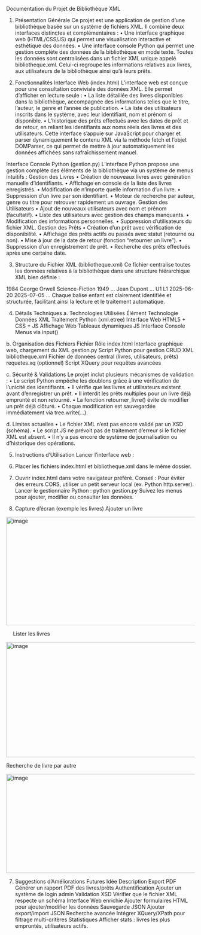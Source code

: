 Documentation du Projet de Bibliothèque XML
1. Présentation Générale
Ce projet est une application de gestion d’une bibliothèque basée sur un système de fichiers XML. Il combine deux interfaces distinctes et complémentaires :
•	Une interface graphique web (HTML/CSS/JS) qui permet une visualisation interactive et esthétique des données.
•	Une interface console Python qui permet une gestion complète des données de la bibliothèque en mode texte.
Toutes les données sont centralisées dans un fichier XML unique appelé bibliotheque.xml. Celui-ci regroupe les informations relatives aux livres, aux utilisateurs de la bibliothèque ainsi qu’à leurs prêts.

2. Fonctionnalités
 Interface Web (index.html)
L’interface web est conçue pour une consultation conviviale des données XML. Elle permet d’afficher en lecture seule :
•	La liste détaillée des livres disponibles dans la bibliothèque, accompagnée des informations telles que le titre, l’auteur, le genre et l’année de publication.
•	La liste des utilisateurs inscrits dans le système, avec leur identifiant, nom et prénom si disponible.
•	L’historique des prêts effectués avec les dates de prêt et de retour, en reliant les identifiants aux noms réels des livres et des utilisateurs.
Cette interface s’appuie sur JavaScript pour charger et parser dynamiquement le contenu XML via la méthode fetch et l’objet DOMParser, ce qui permet de mettre à jour automatiquement les données affichées sans rafraîchissement manuel.

Interface Console Python (gestion.py)
L’interface Python propose une gestion complète des éléments de la bibliothèque via un système de menus intuitifs :
Gestion des Livres
•	Création de nouveaux livres avec génération manuelle d’identifiants.
•	Affichage en console de la liste des livres enregistrés.
•	Modification de n’importe quelle information d’un livre.
•	Suppression d’un livre par son identifiant.
•	Moteur de recherche par auteur, genre ou titre pour retrouver rapidement un ouvrage.
Gestion des Utilisateurs
•	Ajout de nouveaux utilisateurs avec nom et prénom (facultatif).
•	Liste des utilisateurs avec gestion des champs manquants.
•	Modification des informations personnelles.
•	Suppression d’utilisateurs du fichier XML.
 Gestion des Prêts
•	Création d’un prêt avec vérification de disponibilité.
•	Affichage des prêts actifs ou passés avec statut (retourné ou non).
•	Mise à jour de la date de retour (fonction “retourner un livre”).
•	Suppression d’un enregistrement de prêt.
•	Recherche des prêts effectués après une certaine date.

3. Structure du Fichier XML (bibliotheque.xml)
Ce fichier centralise toutes les données relatives à la bibliothèque dans une structure hiérarchique XML bien définie :
<bibliotheque>
  <livres>
    <livre id="L1">
      <titre>1984</titre>
      <auteur>George Orwell</auteur>
      <genre>Science-Fiction</genre>
      <annee>1949</annee>
    </livre>
    ...
  </livres>
  <utilisateurs>
    <utilisateur id="U1">
      <prenom>Jean</prenom>
      <nom>Dupont</nom>
    </utilisateur>
    ...
  </utilisateurs>
  <prets>
    <pret id="P1">
      <id_utilisateur>U1</id_utilisateur>
      <id_livre>L1</id_livre>
      <date_pret>2025-06-20</date_pret>
      <date_retour>2025-07-05</date_retour>
    </pret>
    ...
  </prets>
</bibliotheque>
Chaque balise enfant est clairement identifiée et structurée, facilitant ainsi la lecture et le traitement automatique.

4. Détails Techniques
a. Technologies Utilisées
Élément	Technologie
Données	XML
Traitement	Python (xml.etree)
Interface Web	HTML5 + CSS + JS
Affichage Web	Tableaux dynamiques JS
Interface Console	Menus via input()

b. Organisation des Fichiers
Fichier	Rôle
index.html	Interface graphique web, chargement du XML
gestion.py	Script Python pour gestion CRUD XML
bibliotheque.xml	Fichier de données central (livres, utilisateurs, prêts)
requetes.xq	(optionnel) Script XQuery pour requêtes avancées

c. Sécurité & Validations
Le projet inclut plusieurs mécanismes de validation :
•	Le script Python empêche les doublons grâce à une vérification de l’unicité des identifiants.
•	Il vérifie que les livres et utilisateurs existent avant d’enregistrer un prêt.
•	Il interdit les prêts multiples pour un livre déjà emprunté et non retourné.
•	La fonction retourner_livre() évite de modifier un prêt déjà clôturé.
•	Chaque modification est sauvegardée immédiatement via tree.write(...).

d. Limites actuelles
•	Le fichier XML n’est pas encore validé par un XSD (schéma).
•	Le script JS ne prévoit pas de traitement d’erreur si le fichier XML est absent.
•	Il n’y a pas encore de système de journalisation ou d’historique des opérations.

5. Instructions d’Utilisation
 Lancer l’interface web :
1.	Placer les fichiers index.html et bibliotheque.xml dans le même dossier.
2.	Ouvrir index.html dans votre navigateur préféré.
Conseil : Pour éviter des erreurs CORS, utiliser un petit serveur local (ex. Python http.server).
 Lancer le gestionnaire Python :
python gestion.py
Suivez les menus pour ajouter, modifier ou consulter les données.

6. Capture d’écran (exemple les livres)
Ajouter un livre
 <img width="980" height="290" alt="image" src="https://github.com/user-attachments/assets/a32014c0-63f7-48e6-8697-1bf0ce2b6414" />

 
Lister les livres

<img width="980" height="308" alt="image" src="https://github.com/user-attachments/assets/42e06e64-f612-40f4-9805-23898619e476" />

 
Recherche de livre par autre

<img width="980" height="265" alt="image" src="https://github.com/user-attachments/assets/b6e9265b-0b2e-4433-81a6-b5a736dc8d89" />

 
7. Suggestions d’Améliorations Futures
Idée	Description
Export PDF	Générer un rapport PDF des livres/prêts
Authentification	Ajouter un système de login admin
Validation XSD	Vérifier que le fichier XML respecte un schéma
Interface Web enrichie	Ajouter formulaires HTML pour ajouter/modifier les données
Sauvegarde JSON	Ajouter export/import JSON
Recherche avancée	Intégrer XQuery/XPath pour filtrage multi-critères
Statistiques	Afficher stats : livres les plus empruntés, utilisateurs actifs.


